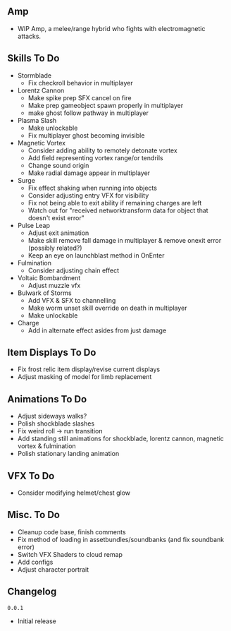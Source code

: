 ## Amp
- WIP Amp, a melee/range hybrid who fights with electromagnetic attacks.
## Skills To Do
- Stormblade
  - Fix checkroll behavior in multiplayer
- Lorentz Cannon
  - Make spike prep SFX cancel on fire
  - Make prep gameobject spawn properly in multiplayer
  - make ghost follow pathway in multiplayer
- Plasma Slash
  - Make unlockable
  - Fix multiplayer ghost becoming invisible
- Magnetic Vortex
  - Consider adding ability to remotely detonate vortex
  - Add field representing vortex range/or tendrils
  - Change sound origin
  - Make radial damage appear in multiplayer
- Surge
  - Fix effect shaking when running into objects
  - Consider adjusting entry VFX for visibility
  - Fix not being able to exit ability if remaining charges are left
  - Watch out for "received networktransform data for object that doesn't exist error"
- Pulse Leap
  - Adjust exit animation
  - Make skill remove fall damage in multiplayer & remove onexit error (possibly related?)
  - Keep an eye on launchblast method in OnEnter
- Fulmination
  - Consider adjusting chain effect
- Voltaic Bombardment
  - Adjust muzzle vfx
- Bulwark of Storms
  - Add VFX & SFX to channelling
  - Make worm unset skill override on death in multiplayer
  - Make unlockable
- Charge
  - Add in alternate effect asides from just damage

## Item Displays To Do
- Fix frost relic item display/revise current displays
- Adjust masking of model for limb replacement

## Animations To Do
- Adjust sideways walks?
- Polish shockblade slashes
- Fix weird roll -> run transition
- Add standing still animations for shockblade, lorentz cannon, magnetic vortex & fulmination
- Polish stationary landing animation

## VFX To Do
- Consider modifying helmet/chest glow

## Misc. To Do
- Cleanup code base, finish comments
- Fix method of loading in assetbundles/soundbanks (and fix soundbank error)
- Switch VFX Shaders to cloud remap
- Add configs
- Adjust character portrait

## Changelog
`0.0.1`
- Initial release

